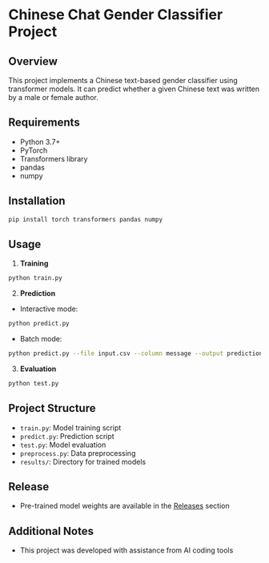         
# Chinese Chat Gender Classifier Project

## Overview
This project implements a Chinese text-based gender classifier using transformer models. It can predict whether a given Chinese text was written by a male or female author.

## Requirements
- Python 3.7+
- PyTorch
- Transformers library
- pandas
- numpy

## Installation
```bash
pip install torch transformers pandas numpy
```

## Usage
1. **Training**
```bash
python train.py
```

2. **Prediction**
- Interactive mode:
```bash
python predict.py
```
- Batch mode:
```bash
python predict.py --file input.csv --column message --output predictions.csv
```

3. **Evaluation**
```bash
python test.py
```

## Project Structure
- `train.py`: Model training script
- `predict.py`: Prediction script
- `test.py`: Model evaluation
- `preprocess.py`: Data preprocessing
- `results/`: Directory for trained models

## Release
- Pre-trained model weights are available in the [Releases](https://github.com/xue362/Chinese-Chat-Gender-Classifier/releases/tag/v0.1.with_weights) section

## Additional Notes
- This project was developed with assistance from AI coding tools


        
